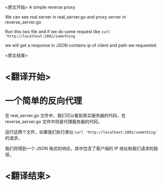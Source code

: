
<原文开始>
A simple reverse proxy

We can see real server in real_server.go and proxy server in reverse_server.go

Run this two file and if we do some request like `curl 'http://localhost:2002/something`

we will get a response in JSON contains ip of client and path we requested.

<原文结束>

# <翻译开始>
# 一个简单的反向代理

在 real_server.go 文件中，我们可以看到真实服务器的代码，在 reverse_server.go 文件中则是代理服务器的代码。

运行这两个文件，如果我们执行类似 `curl 'http://localhost:2002/something'` 的请求，

我们将得到一个 JSON 格式的响应，其中包含了客户端的 IP 地址和我们请求的路径。

# <翻译结束>

